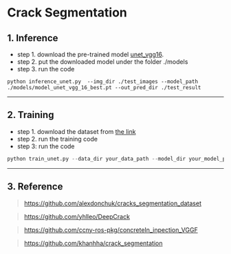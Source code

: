 # Crack Segmentation

## 1. Inference
- step 1. download the pre-trained model [unet_vgg16](https://drive.google.com/open?id=1wA2eAsyFZArG3Zc9OaKvnBuxSAPyDl08).
- step 2. put the downloaded model under the folder ./models
- step 3. run the code
```pythonstub
python inference_unet.py  --img_dir ./test_images --model_path ./models/model_unet_vgg_16_best.pt --out_pred_dir ./test_result
```

***
## 2. Training
- step 1. download the dataset from [the link](https://drive.google.com/open?id=1xrOqv0-3uMHjZyEUrerOYiYXW_E8SUMP)
- step 2. run the training code
- step 3: run the code
```python 
python train_unet.py --data_dir your_data_path --model_dir your_model_path --model_type vgg_16
```

***
## 3. Reference

>https://github.com/alexdonchuk/cracks_segmentation_dataset

>https://github.com/yhlleo/DeepCrack

>https://github.com/ccny-ros-pkg/concreteIn_inpection_VGGF

> https://github.com/khanhha/crack_segmentation

